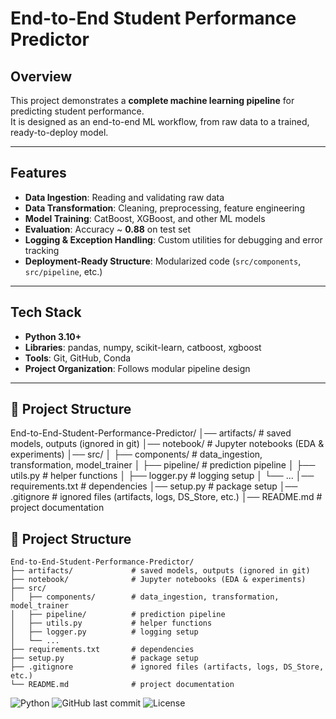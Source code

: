 #  End-to-End Student Performance Predictor

## Overview
This project demonstrates a **complete machine learning pipeline** for predicting student performance.  
It is designed as an end-to-end ML workflow, from raw data to a trained, ready-to-deploy model.

---

## Features
- **Data Ingestion**: Reading and validating raw data
- **Data Transformation**: Cleaning, preprocessing, feature engineering
- **Model Training**: CatBoost, XGBoost, and other ML models
- **Evaluation**: Accuracy ~ **0.88** on test set
- **Logging & Exception Handling**: Custom utilities for debugging and error tracking
- **Deployment-Ready Structure**: Modularized code (`src/components`, `src/pipeline`, etc.)

---

## Tech Stack
- **Python 3.10+**
- **Libraries**: pandas, numpy, scikit-learn, catboost, xgboost
- **Tools**: Git, GitHub, Conda
- **Project Organization**: Follows modular pipeline design

---

## 📂 Project Structure
End-to-End-Student-Performance-Predictor/
│── artifacts/ # saved models, outputs (ignored in git)
│── notebook/ # Jupyter notebooks (EDA & experiments)
│── src/
│ ├── components/ # data_ingestion, transformation, model_trainer
│ ├── pipeline/ # prediction pipeline
│ ├── utils.py # helper functions
│ ├── logger.py # logging setup
│ └── ...
│── requirements.txt # dependencies
│── setup.py # package setup
│── .gitignore # ignored files (artifacts, logs, DS_Store, etc.)
│── README.md # project documentation


## 📂 Project Structure

```
End-to-End-Student-Performance-Predictor/
├── artifacts/             # saved models, outputs (ignored in git)
├── notebook/              # Jupyter notebooks (EDA & experiments)
├── src/
│   ├── components/        # data_ingestion, transformation, model_trainer
│   ├── pipeline/          # prediction pipeline
│   ├── utils.py           # helper functions
│   ├── logger.py          # logging setup
│   └── ...
├── requirements.txt       # dependencies
├── setup.py               # package setup
├── .gitignore             # ignored files (artifacts, logs, DS_Store, etc.)
└── README.md              # project documentation
```



![Python](https://img.shields.io/badge/python-3.10+-blue.svg)
![GitHub last commit](https://img.shields.io/github/last-commit/BMatewos/End-to-End-Student-Performance-Predictor)
![License](https://img.shields.io/badge/license-MIT-green)
